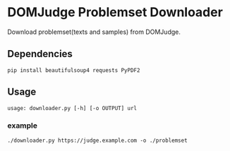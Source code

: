 # DOMJudge Problemset Downloader

Download problemset(texts and samples) from DOMJudge.

## Dependencies

```
pip install beautifulsoup4 requests PyPDF2
```

## Usage

```
usage: downloader.py [-h] [-o OUTPUT] url
```

### example

```
./downloader.py https://judge.example.com -o ./problemset
```